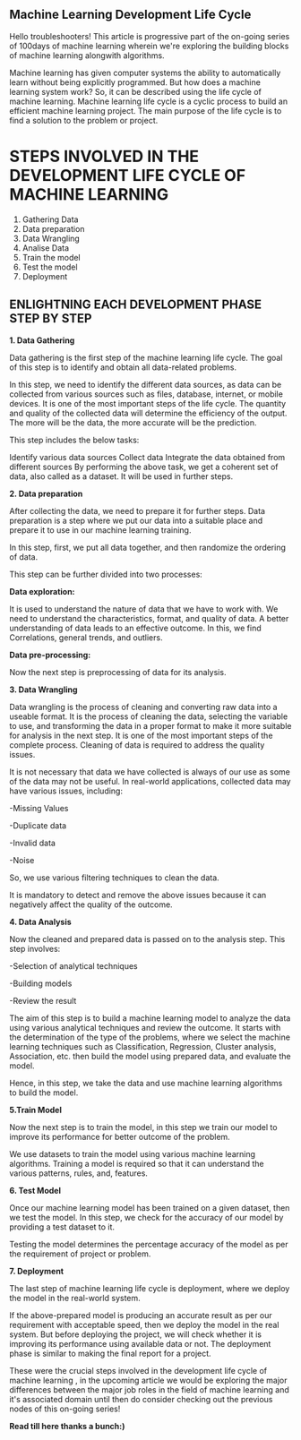 ## Machine Learning Development Life Cycle

Hello troubleshooters! This article is progressive part of the on-going series of 100days of machine learning wherein we're exploring the building blocks of machine learning alongwith algorithms.

Machine learning has given computer systems the ability to automatically learn without being explicitly programmed. But how does a machine learning system work? So, it can be described using the life cycle of machine learning. Machine learning life cycle is a cyclic process to build an efficient machine learning project. The main purpose of the life cycle is to find a solution to the problem or project.


# STEPS INVOLVED IN THE DEVELOPMENT LIFE CYCLE OF MACHINE LEARNING 
1. Gathering Data
2. Data preparation
3. Data Wrangling
4. Analise Data
5. Train the model
6. Test the model
7. Deployment    

## ENLIGHTNING EACH DEVELOPMENT PHASE STEP BY STEP 

**1. Data Gathering** 
 
Data gathering is the first step of the machine learning life cycle. The goal of this step is to identify and obtain all data-related problems.

In this step, we need to identify the different data sources, as data can be collected from various sources such as files, database, internet, or mobile devices. It is one of the most important steps of the life cycle. The quantity and quality of the collected data will determine the efficiency of the output. The more will be the data, the more accurate will be the prediction.

This step includes the below tasks:

Identify various data sources
Collect data
Integrate the data obtained from different sources
By performing the above task, we get a coherent set of data, also called as a dataset. It will be used in further steps.

**2. Data preparation**

After collecting the data, we need to prepare it for further steps. Data preparation is a step where we put our data into a suitable place and prepare it to use in our machine learning training.

In this step, first, we put all data together, and then randomize the ordering of data.

This step can be further divided into two processes:

**Data exploration:**

It is used to understand the nature of data that we have to work with. We need to understand the characteristics, format, and quality of data.
A better understanding of data leads to an effective outcome. In this, we find Correlations, general trends, and outliers.

**Data pre-processing:**

Now the next step is preprocessing of data for its analysis.

**3. Data Wrangling**

Data wrangling is the process of cleaning and converting raw data into a useable format. It is the process of cleaning the data, selecting the variable to use, and transforming the data in a proper format to make it more suitable for analysis in the next step. It is one of the most important steps of the complete process. Cleaning of data is required to address the quality issues.


It is not necessary that data we have collected is always of our use as some of the data may not be useful. In real-world applications, collected data may have various issues, including:

-Missing Values

-Duplicate data

-Invalid data

-Noise

So, we use various filtering techniques to clean the data.

It is mandatory to detect and remove the above issues because it can negatively affect the quality of the outcome.

**4. Data Analysis**

Now the cleaned and prepared data is passed on to the analysis step. This step involves:

-Selection of analytical techniques

-Building models

-Review the result

The aim of this step is to build a machine learning model to analyze the data using various analytical techniques and review the outcome. It starts with the determination of the type of the problems, where we select the machine learning techniques such as Classification, Regression, Cluster analysis, Association, etc. then build the model using prepared data, and evaluate the model.

Hence, in this step, we take the data and use machine learning algorithms to build the model.

**5.Train Model**

Now the next step is to train the model, in this step we train our model to improve its performance for better outcome of the problem.

We use datasets to train the model using various machine learning algorithms. Training a model is required so that it can understand the various patterns, rules, and, features.

**6. Test Model**

Once our machine learning model has been trained on a given dataset, then we test the model. In this step, we check for the accuracy of our model by providing a test dataset to it.

Testing the model determines the percentage accuracy of the model as per the requirement of project or problem.

**7. Deployment**

The last step of machine learning life cycle is deployment, where we deploy the model in the real-world system.

If the above-prepared model is producing an accurate result as per our requirement with acceptable speed, then we deploy the model in the real system. But before deploying the project, we will check whether it is improving its performance using available data or not. The deployment phase is similar to making the final report for a project.

These were the crucial steps involved in the development life cycle of machine learning , in the upcoming article we would be exploring the major differences between the major job roles in the field of machine learning and it's associated domain until then do consider checking out the previous nodes of this on-going series!

**Read till here thanks a bunch:)** 





